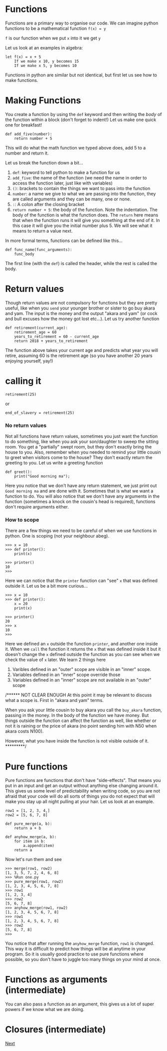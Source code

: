Functions
=========

Functions are a primary way to organise our code.
We can imagine python functions to be a mathematical function `f(x) = y`

`f` is our function
when we put `x` into it we get `y`

Let us look at an examples in algebra:

```
let f(x) = x + 5
    If we make x 10, y becomes 15
    If we make x 5, y becomes 10
```

Functions in python are similar but not identical, but first let us see how to make functions.

# Making Functions

You create a function by using the `def` keyword and then writing the *body* of the function within a block (don't forget to indent!)
Let us make one quick one for breakfast!

```
def add_five(number):
    return number + 5
```

This will do what the math function we typed above does, add 5 to a number and return it.

Let us break the function down a bit...

1. `def`: keyword to tell python to make a function for us
2. `add_five`: the name of the function (we need the name in order to access the function later, just like with variables)
3. `()`: brackets to contain the things we want to pass into the function
4. `number`: a name we give to what we are passing into the function, they are called arguments and they can be many, one or none.
5. `:`: A colon after the closing bracket
6. `return number + 5`: the body of the function. Note the indentation. The body of the function is what the function does. The `return` here means that when the function runs it will give you something at the end of it. In this case it will give you the initial number plus 5. We will see what it means to return a value next.

In more formal terms, functions can be defined like this...

```
def func_name(func_arguments):
    func_body
```

The first line (with the `def`) is called the header, while the rest is called the body.

# Return values

Though return values are not compulsory for functions but they are pretty useful, like when you `send` your younger brother or sister to go buy akara and yam. The input is the money and the output "akara and yam" (or cock and bull excuses how the money got lost etc...).
Let us try another function

```
def retirement(current_age):
    retirement_age = 60
    years_to_retirement = 60 - current_age
    return 2018 + years_to_retirement
```

The function above takes your current age and predicts what year you will retire, assuming 60 is the retirement age (so you have another 20 years enjoying yourself, yay!)

# calling it

```
retirement(25)
```

or 

```
end_of_slavery = retirement(25)
```

### No return values

Not all functions have return values, sometimes you just want the function to do something, like when you ask your son/daughter to sweep the sitting room. You get a "partially" swept room, but they don't exactly bring the house to you. Also, remember when you needed to remind your little cousin to greet when visitors come to the house? They don't exactly return the greeting to you.
Let us write a greeting function

```
def greet():
    print("Good morning ma");
```

Here you notice that we don't have any return statement, we just print out `Good morning ma` and are done with it. Sometimes that is what we want a function to do. You will also notice that we don't have any arguments in the function (sometimes a knock on the cousin's head is required), functions don't require arguments either.

### How to scope

There are a few things we need to be careful of when we use functions in python. One is scoping (not your neighbour abeg).

```
>>> x = 10
>>> def printer():
    print(x)
    
>>> printer()
10
>>> 
```

Here we can notice that the `printer` function can "see" `x` that was defined outside it.
Let us be a bit more curious...

```
>>> x = 10
>>> def printer():
    x = 20
    print(x)
    
>>> printer()
20
>>> x
10
>>> 
```

Here we defined an `x` outside the function `printer`, and another one inside it.
When we `call` the function it returns the `x` that was defined inside it but it doesn't change the `x` defined outside the function as you can see when we check the value of `x` later.
We learn 2 things here

1. Varibles defined in an "outer" scope are visible in an "inner" scope.
2. Variables defined in an "inner" scope override those
3. Variables defined in an "inner" scope are not available in an "outer" scope

/****** NOT CLEAR ENOUGH
At this point it may be relevant to discuss what a scope is. First in "akara and yam" terms.

When you ask your little cousin to buy akara you call the `buy_akara` function, passing in the money.
In the body of the function we have money. But things outside the function can affect the function as well, like whether or not it is raining or the price of akara (no point sending him with N50 when akara costs N100).

However, what you have inside the function is not visible outside of it.
*********/

# Pure functions

Pure functions are functions that don't have "side-effects". That means you put in an input and get an output without anything else changing around it. This gives us some level of predictability when writing code, so you are not afraid that your code will do all sorts of things you do not expect that will make you stay up all night pulling at your hair.
Let us look at an example.

```
row1 = [1, 2, 3, 4,]
row2 = [5, 6, 7, 8]

def pure_merge(a, b):
    return a + b

def anyhow_merge(a, b):
    for item in b:
        a.append(item)
    return a

```

Now let's run them and see

```
>>> merge(row1, row2)
[1, 3, 5, 7, 2, 4, 6, 8]
>>> %Run one.py
>>> pure_merge(row1, row2)
[1, 2, 3, 4, 5, 6, 7, 8]
>>> row1
[1, 2, 3, 4]
>>> row2
[5, 6, 7, 8]
>>> anyhow_merge(row1, row2)
[1, 2, 3, 4, 5, 6, 7, 8]
>>> row1
[1, 2, 3, 4, 5, 6, 7, 8]
>>> row2
[5, 6, 7, 8]
>>> 
```

You notice that after running the `anyhow_merge` function, `row1` is changed.
This way it is difficult to predict how things will be at anytime in your program.
So it is usually good practice to use pure functions where possible, so you don't have to juggle too many things on your mind at once.

# Functions as arguments (intermediate)

You can also pass a function as an argument, this gives us a lot of super powers if we know what we are doing.

# Closures (intermediate)

[Next](/classes)